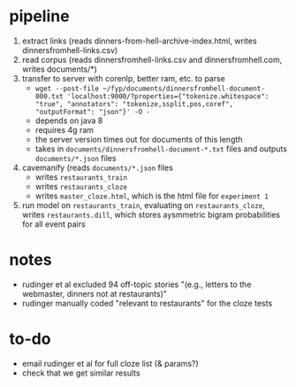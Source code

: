 # pipeline

1. extract links (reads dinners-from-hell-archive-index.html, writes dinnersfromhell-links.csv)
2. read corpus (reads dinnersfromhell-links.csv and dinnersfromhell.com, writes documents/*)
3. transfer to server with corenlp, better ram, etc. to parse
	* `wget --post-file ~/fyp/documents/dinnersfromhell-document-000.txt 'localhost:9000/?properties={"tokenize.whitespace": "true", "annotators": "tokenize,ssplit,pos,coref", "outputFormat": "json"}' -O -`
	* depends on java 8
	* requires 4g ram
	* the server version times out for documents of this length
	* takes in `documents/dinnersfromhell-document-*.txt` files and outputs `documents/*.json` files
4. cavemanify (reads `documents/*.json` files
	* writes `restaurants_train`
	* writes `restaurants_cloze`
	* writes `master_cloze.html`, which is the html file for `experiment 1`
5. run model on `restaurants_train`, evaluating on `restaurants_cloze`, writes `restaurants.dill`, which stores aysmmetric bigram probabilities for all event pairs

<!--
5. extract one document from `restaurants_train` to generate cloze tests using nachos scripts
	* `model.py` and `utils.py` come from `https://github.com/rudinger/nachos`
6. run nachos and cache model (reads `restaurants_train` and the corresponding cloze tests, writes `restaurant_model.dill`)
7. visualize_script makes a graph of the events
-->

# notes

* rudinger et al excluded 94 off-topic stories "(e.g., letters to the webmaster, dinners
not at restaurants)"
* rudinger manually coded "relevant to restaurants" for the cloze tests

# to-do

* email rudinger et al for full cloze list (& params?)
* check that we get similar results